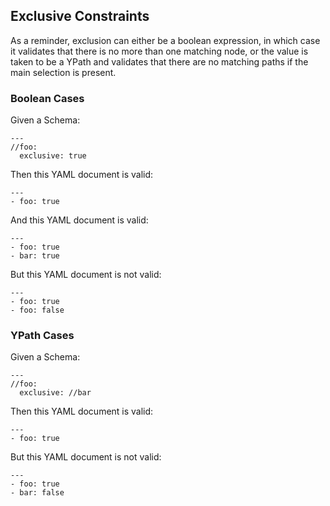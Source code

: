 ## Exclusive Constraints

As a reminder, exclusion can either be a boolean expression, in which case
it validates that there is no more than one matching node, or the value
is taken to be a YPath and validates that there are no matching paths
if the main selection is present.

### Boolean Cases

Given a Schema:

    ---
    //foo:
      exclusive: true

Then this YAML document is valid:

    ---
    - foo: true

And this YAML document is valid:

    ---
    - foo: true
    - bar: true

But this YAML document is not valid:

    ---
    - foo: true
    - foo: false

### YPath Cases

Given a Schema:

    ---
    //foo:
      exclusive: //bar

Then this YAML document is valid:

    ---
    - foo: true

But this YAML document is not valid:

    ---
    - foo: true
    - bar: false

